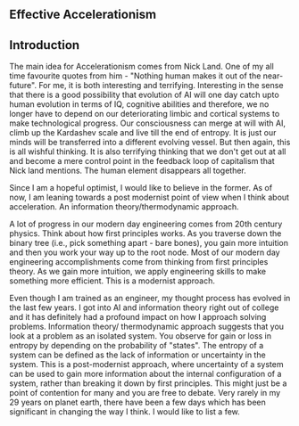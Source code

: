 ## **Effective Accelerationism**

## **Introduction**

The main idea for Accelerationism comes from Nick Land. One of my all time favourite quotes from him - "Nothing human makes it out of the near-future". For me, it is both interesting and terrifying. Interesting in the sense that there is a good possibility that evolution of AI will one day catch upto human evolution in terms of IQ, cognitive abilities and therefore, we no longer have to depend on our deteriorating limbic and cortical systems to make technological progress. Our consciousness can merge at will with AI, climb up the Kardashev scale and live till the end of entropy. It is just our minds will be transferred into a different evolving vessel. But then again, this is all wishful thinking. It is also terrifying thinking that we don't get out at all and become a mere control point in the feedback loop of capitalism that Nick land mentions. The human element disappears all together.

Since I am a hopeful optimist, I would like to believe in the former. As of now, I am leaning towards a post modernist point of view when I think about acceleration. An information theory/thermodynamic approach.

A lot of progress in our modern day engineering comes from 20th century physics. Think about how first principles works. As you traverse down the binary tree (i.e., pick something apart - bare bones), you gain more intuition and then you work your way up to the root node. Most of our modern day engineering accomplishments come from thinking from first principles theory. As we gain more intuition, we apply engineering skills to make something more efficient. This is a modernist approach.

Even though I am trained as an engineer, my thought process has evolved in the last few years. I got into AI and information theory right out of college and it has definitely had a profound impact on how I approach solving problems.
Information theory/ thermodynamic approach suggests that you look at a problem as an isolated system. You observe for gain or loss in entropy by depending on the probability of "states". The entropy of a system can be defined as the lack of information or uncertainty in the system. This is a post-modernist approach, where uncertainty of a system can be used to gain more information about the internal configuration of a system, rather than breaking it down by first principles.
This might just be a point of contention for many and you are free to debate.
Very rarely in my 29 years on planet earth, there have been a few days which has been significant in changing the way I think. I would like to list a few.







